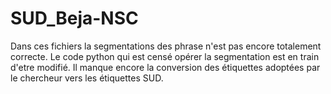 # SUD_Beja-NSC

Dans ces fichiers la segmentations des phrase n'est pas encore totalement correcte. Le code python qui est censé opérer la segmentation est en train d'etre modifié.
Il manque encore la conversion des étiquettes adoptées par le chercheur vers les étiquettes SUD.
